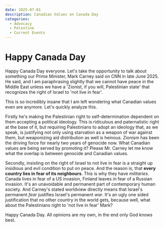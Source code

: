 ```yaml
---
date: 2025-07-01
description: Canadian Values on Canada Day
categories:
  - Advocacy
  - Palestine
  - Current Events
---
```


# Happy Canada Day

Happy Canada Day everyone. Let's take the opportunity to talk about something our Prime Minister, Mark Carney said on CNN in late June 2025. He said, and I am paraphrasing slightly that we cannot have peace in the Middle East unless we have a 'Zionist, if you will, Palestinian state' that recognizes the right of Israel to 'not live in fear'.

This is so incredibly insane that I am left wondering what Canadian values even are anymore. Let's quickly analyze this.

<!-- more -->

Firstly he's making the Palestinian right to self-determination dependent on them accepting a political ideology. This is ridiculous and paternalistic right at the base of it, but requiring Palestinians to adopt an ideology that, as we speak, is justifying not only using starvation as a weapon of war against them, but weaponizing aid distribution as well is heinous. Zionism has been the driving force for nearly two years of genocide now. What Canadian values are being served by promoting it? Please Mr. Carney let me know what the overlap is between genocide and Canadian values.

Secondly, insisting on the right of Israel to not live in fear is a straight up insidious and evil condition to put on peace. And the reason is, that **every country lies in fear of its neighbours**. This is why they have *militaries*. Canada lives in fear of a US invasion, Finland leaves in fear of a Russian invasion. It's an unavoidable and permanent part of contemporary human society. And Carney's stated worldview directly means that Israel's permanent *fear* justifies Israel's permanent *war*. It's an ugly one sided justification that no other country in the world gets, because well, what about the Palestinians right to 'not live in fear' Mark?

Happy Canada Day. All opinions are my own, in the end only God knows best.

